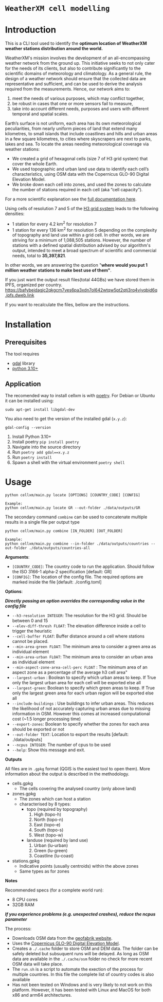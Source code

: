 # `WeatherXM cell modelling`

# Introduction

This is a CLI tool used to identify the **optimum location of WeatherXM weather stations distribution around the world.** 

WeatherXM's mission involves the development of an all-encompassing weather network from the ground up. This initiative seeks to not only cater for the needs of its clients, but also to contribute significantly to the scientific domains of meteorology and climatology. As a general rule, the design of a weather network should ensure that the collected data are representative and sufficient, and can be used to derive the analysis required from the measurements. Hence, our network aims to:
1. meet the needs of various purposes, which may conflict together,
2. be robust in cases that one or more sensors fail to measure,
3. take into account different needs, purposes and users with different temporal and spatial scales.


Earth’s surface is not uniform, each area has its own meteorological peculiarities, from nearly uniform pieces of land that extend many kilometres, to small islands that include coastlines and hills and urban areas in a few square kilometres, to cities where skyscrapers are next to parks, lakes and sea. To locate the areas needing meteorological coverage via weather stations:
- We created a grid of hexagonal cells (size 7 of H3 grid system) that cover the whole Earth.
- We used topographic and urban land use data to identify each cell’s characteristics, using OSM data with the Copernicus GLO-90 Digital Elevation Model.
- We broke down each cell into zones, and used the zones to calculate the number of stations required in each cell (aka “cell capacity”). 

For a more scientific explanation see the [full documentation here](docs/).

Using cells of resolution 7 and 5 of the [H3 grid system](https://h3geo.org/) leads to the following densities:
- 1 station for every 4.2 km<sup>2</sup> for resolution 7 
- 1 station for every 136 km<sup>2</sup> for resolution 5
depending on the complexity of topography and land use within a grid cell. In other words, we are striving for a minimum of 1,088,505 stations. However, the number of stations with a defined spatial distribution advised by our algorithm's output, intended to meet a broad spectrum of scientific and commercial needs, total to **35,397,821**. 

In other words, we are answering the question "**where would you put 1 million weather stations to make best use of them"**.

If you just want the output result files(total 44GBs) we have stored them in IPFS, organized per country.
https://bafybeidagjc2qkgcm7ves6pa3xdn7ol642wtqw5pt2qtj3rq4viyqbjd6q.ipfs.dweb.link

If you want to recalculate the files, bellow are the instructions.

# Installation

## Prerequisites

The tool requires
- [gdal](https://gdal.org/index.html) library
- [python 3.10+](https://www.python.org/downloads/)

## Application
The recomended way to install cellxm is with [poetry](https://python-poetry.org/docs/#installing-with-the-official-installer).
For Debian or Ubuntu it can be installed using:

```console
sudo apt-get install libgdal-dev
```

You also need to get the version of the installed gdal (`x.y.z`):

```console
gdal-config --version
```

1. Install Python 3.10+
2. Install poetry `pip install poetry`
3. Navigate into the source directory
4. Run `poetry add gdal==x.y.z`
5. Run `poetry install`
6. Spawn a shell with the virtual environment `poetry shell`

# Usage

```console
python cellxm/main.py locate [OPTIONS] [COUNTRY_CODE] [CONFIG]

Example:
python cellxm/main.py locate GR --out-folder ./data/outputs/GR
```

The secondary command `combine` can be used to concatenate multiple results in a single file per output type

```console
python cellxm/main.py combine [IN_FOLDER] [OUT_FOLDER]

Example:
python cellxm/main.py combine --in-folder ./data/outputs/countries --out-folder ./data/outputs/countries-all
```

**Arguments**:

- `[COUNTRY_CODE]`: The country code to run the application. Should follow the ISO 3166-1 alpha-2 specification [default: GR]
- `[CONFIG]`: The location of the config file. The required options are marked inside the file [default: ./config.toml]

**Options**:

**_Directly passing an option overrides the corresponding value in the config file_**

- `--h3-resolution INTEGER`: The resolution for the H3 grid. Should be between 0 and 15
- `--elev-diff-thresh FLOAT`: The elevation difference inside a cell to trigger the heuristic
- `--cell-buffer FLOAT`: Buffer distance around a cell where stations cannot be placed.
- `--min-area-green FLOAT`: The minimum area to consider a green area as individual element
- `--min-area-urban FLOAT`: The minimum area to consider an urban area as individual element
- `--min-aspect-zone-area-cell-perc FLOAT` : The minimum area of an aspect zone as a percentage of the average h3 cell area"
- `--largest-urban` : Boolean to specify which urban areas to keep. If True only the largest urban area for each cell will be exported else all
- `--largest-green`: Boolean to specify which green areas to keep. If True only the largest green area for each urban region will be exported else all
- `--include-buildings` : Use buildings to infer urban areas. This reduces the likelihood of not accurately capturing urban areas due to missing information in OSM. However this comes at increased computational cost (~1.5 longer processing time)
- `--export-zones`: Boolean to specify whether the zones for each area should be exported or not
- `--out-folder TEXT`: Location to export the results [default: ./data/outputs]
- `--ncpus INTEGER`: The number of cpus to be used
- `--help`: Show this message and exit.

**Outputs**

All files are in `.gpkg` format (QGIS is the easiest tool to open them). More information about the output is described in the methodology.

- cells.gpkg
  - The cells covering the analysed country (only above land)
- zones.gpkg
  - The zones which can host a station
  - characterised by 8 types:
    - topo (required by topography)
      1. High (topo-h)
      2. North (topo-n)
      3. East (topo-e)
      4. South (topo-s)
      5. West (topo-w)
    - landuse (required by land use)
      1. Urban (lu-urban)
      2. Green (lu-green)
      3. Coastline (lu-coast)
- stations.gpkg
  - Indicative points (usually centroids) within the above zones
  - Same types as for zones

**Notes**

Recommended specs (for a complete world run):

- 8 CPU cores
- 32GB RAM

**_If you experience problems (e.g. unexpected crashes), reduce the ncpus parameter_**

The process:

- Downloads OSM data from the [geofabrik website](https://www.geofabrik.de/).
- Uses the [Copernicus GLO-90 Digital Elevation Model](https://portal.opentopography.org/raster?opentopoID=OTSDEM.032021.4326.1).
- Creates a `./.cache` folder to store OSM and DEM data. The folder can be safely deleted but subsuquent runs will be delayed. As long as OSM data are available in the `./.cache/osm` folder no check for more recent OSM data will take place.
- The `run.sh` is a script to automate the exection of the process for multiple countries. In this file the complete list of country codes is also available
- Has not been tested on Windows and is very likely to not work on this platform. However, it has been tested with Linux and MacOS for both x86 and arm64 architectures.
